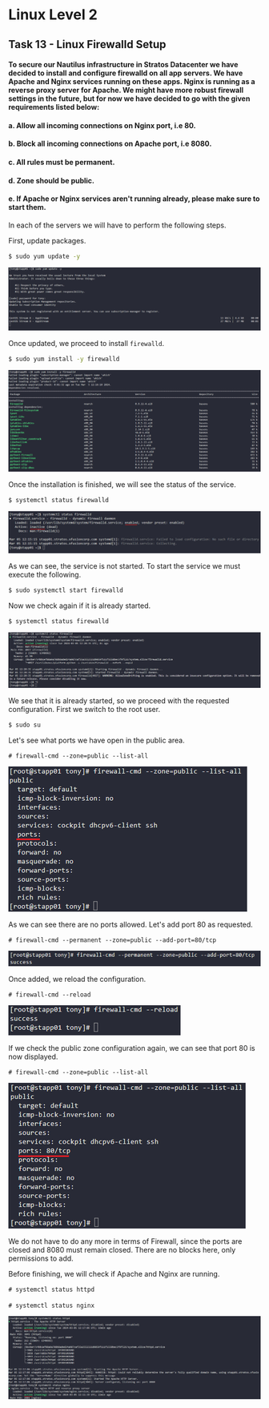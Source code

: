 # Linux Level 2

## Task 13 - Linux Firewalld Setup

#### To secure our Nautilus infrastructure in Stratos Datacenter we have decided to install and configure firewalld on all app servers. We have Apache and Nginx services running on these apps. Nginx is running as a reverse proxy server for Apache. We might have more robust firewall settings in the future, but for now we have decided to go with the given requirements listed below:

#### a. Allow all incoming connections on Nginx port, i.e 80.

#### b. Block all incoming connections on Apache port, i.e 8080.

#### c. All rules must be permanent.

#### d. Zone should be public.

#### e. If Apache or Nginx services aren't running already, please make sure to start them.

In each of the servers we will have to perform the following steps.

First, update packages.

```bash
$ sudo yum update -y
```

![Update packages](/img/LINUX/LinuxL02/Task13_01_update.png)

Once updated, we proceed to install `firewalld`.

```bash
$ sudo yum install -y firewalld
```

![Install firewalld](/img/LINUX/LinuxL02/Task13_02_install_firewalld.png)

Once the installation is finished, we will see the status of the service.

```bash
$ systemctl status firewalld
```

![firewalld status](/img/LINUX/LinuxL02/Task13_03_status_fw.png)

As we can see, the service is not started. To start the service we must execute the following.

```bash
$ sudo systemctl start firewalld
```

Now we check again if it is already started.

```bash
$ systemctl status firewalld
```

![firewalld status](/img/LINUX/LinuxL02/Task13_04_status_fw.png)

We see that it is already started, so we proceed with the requested configuration. First we switch to the root user.

```bash
$ sudo su
```

Let's see what ports we have open in the public area.

```
# firewall-cmd --zone=public --list-all
```

![View public zone config](/img/LINUX/LinuxL02/Task13_05_list_zone_public.png)

As we can see there are no ports allowed. Let's add port 80 as requested.

```
# firewall-cmd --permanent --zone=public --add-port=80/tcp
```

![Add port](/img/LINUX/LinuxL02/Task13_06_add_port.png)

Once added, we reload the configuration.

```
# firewall-cmd --reload
```

![Reload config](/img/LINUX/LinuxL02/Task13_07_reload_conf.png)

If we check the public zone configuration again, we can see that port 80 is now displayed.

```
# firewall-cmd --zone=public --list-all
```

![View public zone config](/img/LINUX/LinuxL02/Task13_08_list_zone.png)

We do not have to do any more in terms of Firewall, since the ports are closed and 8080 must remain closed. There are no blocks here, only permissions to add.

Before finishing, we will check if Apache and Nginx are running.

```
# systemctl status httpd

# systemctl status nginx
```

![Apache and Nginx status](/img/LINUX/LinuxL02/Task13_09_status_httpd_nginx.png)
